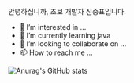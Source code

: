 안녕하십니까, 초보 개발자 신중표입니다.
- 👀 I’m interested in ...
- 🌱 I’m currently learning java
- 💞️ I’m looking to collaborate on ...
- 📫 How to reach me ...

![Anurag's GitHub stats](https://github-readme-stats.vercel.app/api?username=joongpyo&show_icons=true&theme=shadow_green)

<!---
joongpyo/joongpyo is a ✨ special ✨ repository because its `README.md` (this file) appears on your GitHub profile.
You can click the Preview link to take a look at your changes.
--->
